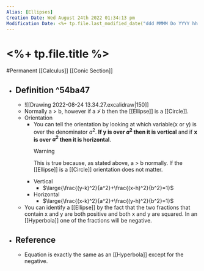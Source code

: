 ```yaml
---
Alias: [Ellipses]
Creation Date: Wed August 24th 2022 01:34:13 pm 
Modification Date: <%+ tp.file.last_modified_date("ddd MMMM Do YYYY hh:mm:ss a") %>
---
```

# <%+ tp.file.title %>
#Permanent [[Calculus]] [[Conic Section]]

- ## Definition ^54ba47
	- ![[Drawing 2022-08-24 13.34.27.excalidraw|150]]
	- Normally a > b, however if a ≯ b then the [[Ellipse]] is a [[Circle]].
	- Orientation
		- You can tell the orientation by looking at which variable(x or y) is over the denominator $a^2$. **If y is over $a^2$ then it is vertical** and if **x is over $a^2$ then it is horizontal**.
		  > [!Warning]
		  > This is true because, as stated above, a > b normally. If the [[Ellipse]] is a [[Circle]] orientation does not matter.
		- Vertical
			- $\large{\frac{(y-k)^2}{a^2}+\frac{(x-h)^2}{b^2}=1}$
		- Horizontal
			- $\large{\frac{(x-k)^2}{a^2}+\frac{(y-h)^2}{b^2}=1}$
	- You can identify a [[Ellipse]] by the fact that the two fractions that contain x and y are both positive and both x and y are squared. In an [[Hyperbola]] one of the fractions will be negative.
- ## Reference
	- Equation is exactly the same as an [[Hyperbola]] except for the negative.